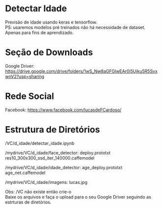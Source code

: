 # Detectar Idade
Previsão de idade usando keras e tensorflow.
<br>PS: usaremos modelos pré treinados não há necessidade de dataset.
<br>Apenas para fins de aprendizado.

# Seção de Downloads
Google Driver: https://drive.google.com/drive/folders/1wS_Nw8aGFGlwEAr0i5Ujku5R5SvxwnV2?usp=sharing

# Rede Social
Facebook: https://www.facebook.com/lucasdeFCardoso/

# Estrutura de Diretórios
/VC/d_idade/detectar_idade.ipynb

/mydrive/VC/d_idade/face_detector:
deploy.prototxt  res10_300x300_ssd_iter_140000.caffemodel

/mydrive/VC/d_idade/idade_detector:
age_deploy.prototxt  age_net.caffemodel

/mydrive/VC/d_idade/imagens:
lucas.jpg

Obs: /VC  não existe então crie-o
<br>Baixe os arquivos e faça o upload para o seu Google Driver seguindo as estrturas de diretórios.
